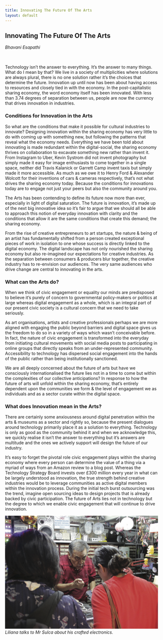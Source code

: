 ```yaml
---
title: Innovating The Future Of The Arts
layout: default
---
```


## Innovating The Future Of The Arts
*Bhavani Esapathi*
<br />
<br />
<br />

Technology isn’t the answer to everything. It’s the answer to many things. What do I mean by that? We live in a society of multiplicities where solutions are always plural, there is no one solution rather it’s the choices that determine the future. Innovation up until now has been about having access to resources and closely tied in with the economy. In the post-capitalistic sharing economy, the word economy itself has been innovated. With less than 3.74 degrees of separation between us, people are now the currency that drives innovation
in industries.

### Conditions for Innovation in the Arts
So what are the conditions that make it possible for cultural industries to innovate? Designing innovation within the sharing economy has very little to do with coming up with something new, but following the patterns that reveal what the economy needs. Everything we have been told about innovating is made redundant within the digital-social, the sharing economy thrives on collaboration to excavate something new rather than invent it. From Instagram to Uber, Kevin Systrom did not invent photography but simply made it easy for image enthusiasts to come together in a single space, neither did Travis Kalanick or Garrett Camp invent taxis but simply made it more accessible. As much as we owe it to Henry Ford & Alexander Wolcott for their inventions of cars & cameras respectively, that’s not what drives the sharing economy today. Because the conditions for innovations today are to engage not just your peers but also the community around you.

The Arts has been contending to define its future now more than ever, especially in light of digital saturation. The future is innovation, it’s made up of the next big innovative idea so it’s fair to argue that we should all be able to approach this notion of everyday innovation with clarity and the conditions that allow it are the same conditions that create this demand; the
sharing economy.

From the rise of creative entrepreneurs to art startups, the nature & being of an artist has fundamentally shifted from a person created exceptional pieces of work in isolation to one whose success is directly linked to the digital economy. The digital landscape has not only nourished the sharing economy but also re-imagined our expectations for creative industries. As the separation between consumers & producers blur together, the creative industry has to re-envision our audiences. The very same audiences who drive change are central to innovating in the arts.

### What can the Arts do?
When we think of civic engagement or equality our minds are predisposed to believe it’s purely of concern to governmental policy-makers or politics at large whereas digital engagement as a whole, which is an integral part of our present civic society is a cultural concern that we need to take seriously.

As art organisations, artists and creative professionals perhaps we are more aligned with engaging the public beyond barriers and digital space gives us the freedom to do so in a variety of ways which wasn’t conceivable before. In fact, the nature of civic engagement is transformed into the everyday from initiating cultural movements with social media posts to participating in online groups that directly speaks from an under-represented community. Accessibility to technology has dispersed social engagement into the hands of the public rather than being institutionally sanctioned.

We are all deeply concerned about the future of arts but have we consciously internationalised the future lies not in a time to come but within the complexities of our collective anticipations? In response to how the future of arts will unfold within the sharing economy, that’s entirely dependent upon the communities we form & the level of engagement we as individuals and as a sector curate within the digital space.

### What does Innovation mean in the Arts?
There are certainly some anxiousness around digital penetration within the arts & museums as a sector and rightly so, because the present dialogues around technology primarily place it as a solution to everything. Technology is only as good as the community behind it and when we acknowledge this, we quickly realise it isn’t the answer to everything but it’s answers are multitude and the ones we actively support will design the future of our industry.

It’s easy to forget the pivotal role civic engagement plays within the sharing economy where every person can determine the value of a thing via a myriad of ways from an Amazon review to a blog post. Whereas the Technology Strategy Board invests over £300 million every year in what can be largely understood as innovation, the true strength behind creative industries would be to leverage communities as active digital members within the innovation process. During the initial tech burst outsourcing was the trend, imagine open sourcing ideas to design projects that is already backed by civic participation. The future of Arts lies not in technology but the degree to which we enable civic engagement that will continue to drive innovation.

![Liliana talks to Mr Sulca about his crafted electronics.](images/11.jpg)
*Liliana talks to Mr Sulca about his crafted electronics.*
